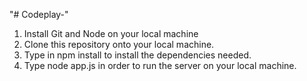 "# Codeplay-" 

1. Install Git and Node on your local machine
2. Clone this repository onto your local machine.
3. Type in npm install to install the dependencies needed.
4. Type node app.js in order to run the server on your local machine.
